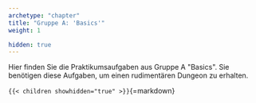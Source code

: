```yaml
---
archetype: "chapter"
title: "Gruppe A: 'Basics'"
weight: 1

hidden: true
---
```



Hier finden Sie die Praktikumsaufgaben aus Gruppe A "Basics". Sie benötigen diese Aufgaben, um
einen rudimentären Dungeon zu erhalten.


`{{< children showhidden="true" >}}`{=markdown}

